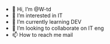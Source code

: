 - 👋 Hi, I’m @W-td
- 👀 I’m interested in IT
- 🌱 I’m currently learning DEV
- 💞️ I’m looking to collaborate on IT eng
- 📫 How to reach me mail

<!---
W-td/W-td is a ✨ special ✨ repository because its `README.md` (this file) appears on your GitHub profile.
You can click the Preview link to take a look at your changes.
--->
